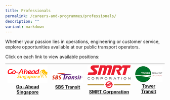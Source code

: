 ```yaml
---
title: Professionals
permalink: /careers-and-programmes/professionals/
description: ""
variant: markdown
---
```

Whether your passion lies in operations, engineering or customer service, explore opportunities available at our public transport operators.

Click on each link to view available positions:


| ![](/images/go-aheadsingapore.png) [Go-Ahead Singapore](https://go-aheadsingapore.com/careers/) |  ![](/images/sbstransit.png) [SBS Transit](https://www.sbstransit.com.sg/grow-with-us)  | ![](/images/220px-smrt_logo.png)[SMRT Corporation](https://careers.smrt.com.sg/)   | ![](/images/towertransit.png)[Tower Transit](https://towertransit.sg/careers/)     | 
| -------- | -------- | -------- |  -------- |